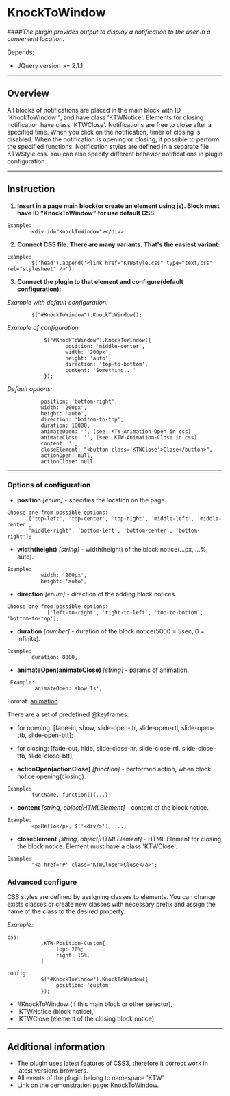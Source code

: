 # KnockToWindow
    
####_The plugin provides output to display a notification to the user in a convenient location._

Depends:
* JQuery version >= 2.1.1

***

## Overview

All blocks of notifications are placed in the main block with ID 'KnockToWindow'",
and have class 'KTWNotice'. Elements for closing notification have class 'KTWClose'.
Notifications are free to close after a specified time. When you click on the notification,
timer of closing is disabled. When the notification is opening or closing,
it possible to perform the specified functions.
Notification styles are defined in a separate file KTWStyle.css. You can also specify
different behavior notifications in plugin configuration. 

***

## Instruction

1. **Insert in a page main block(or create an element using js). Block must have ID "KnockToWindow" for use default CSS.**

 ```
 Example:
         <div id="KnockToWindow"></div>
 ```
    
2. **Connect CSS file. There are many variants. That's the easiest variant:**

 ```
 Example:
         $('head').append('<link href="KTWStyle.css" type="text/css" rel="stylesheet" />');
 ```

3. **Connect the plugin to that element and configure(default configuration):**
        
 _Example with default configuration:_
 
 ```
         $("#KnockToWindow").KnockToWindow();
 ```

 _Example of configuration:_
 ```
             $("#KnockToWindow").KnockToWindow({
                    position: 'middle-center',
                    width: '200px',
                    height: 'auto',
                    direction: 'top-to-bottom',
                    content: 'Something...'
             });
 ```

 _Default options:_
 ```
            position: 'bottom-right',
            width: '200px',
            height: 'auto',
            direction: 'bottom-to-top',
            duration: 10000,
            animateOpen: '', (see .KTW-Animation-Open in css)
            animateClose: '', (see .KTW-Animation-Close in css)
            content: '',
            closeElement: "<button class='KTWClose'>Close</button>",
            actionOpen: null,
            actionClose: null
 ```
               
***

### **Options of configuration**

 * **position** _[enum]_ - specifies the location on the page.

 ```
 Choose one from possible options:
        ['top-left', 'top-center', 'top-right', 'middle-left', 'middle-center',
        'middle-right', 'bottom-left', 'bottom-center', 'bottom-right'];
 ```

 * **width(height)** _[string]_ - width(height) of the block notice(...px, ...%, auto).
 ```
 Example:
            width: '200px',
            height: 'auto',
 ```

 * **direction** _[enum]_ - direction of the adding block notices.
 ```
 Choose one from possible options:
              ['left-to-right', 'right-to-left', 'top-to-bottom', 'bottom-to-top'];
 ```

 * **duration** _[number]_ - duration of the block notice(5000 = 5sec, 0 = infinite).
 ```
 Example:
         duration: 8000,
 ```
 
 * **animateOpen(animateClose)** _[string]_ - params of animation.
 ```
  Example:
          animateOpen:'show 1s',
  ```
  
  Format: [animation](http://www.w3schools.com/cssref/css3_pr_animation.asp).
  
  There are a set of predefined @keyframes:
   * for opening: [fade-in, show, slide-open-ltr, slide-open-rtl, slide-open-ttb, slide-open-btt];
   * for closing: [fade-out, hide, slide-close-ltr, slide-close-rtl, slide-close-ttb, slide-close-btt];
   
 * **actionOpen(actionClose)** _[function]_ - performed action, when block
 notice opening(closing).
 ```
 Example:
         funcName, function(){...};
 ```

 * **content** _[string, object|HTMLElement]_ - content of the block notice.
 ```
 Example:
         <p>Hello</p>, $('<div/>'), ...; 
 ```

 * **closeElement** _[string, object|HTMLElement]_ - HTML Element for closing the block notice.
 Element must have a class 'KTWClose'.
 ```
 Example:
         "<a href='#' class='KTWClose'>Close</a>";
 ```

### **Advanced configure**

CSS styles are defined by assigning classes to elements. 
You can change exists classes or create new classes with necessary prefix and 
assign the name of the class to the desired property.
 

         
  _Example:_
 
  ```
  css:
             .KTW-Position-Custom{
                  top: 20%;
                  right: 15%;
             } 
              
  config:
             $("#KnockToWindow").KnockToWindow({
                  position: 'custom'
             });
  ```
  
  * \#KnockToWindow (if this main block or other selector),
  * .KTWNotice (block notice),
  * .KTWClose (element of the closing block notice)

***

## Additional information 

* The plugin uses latest features of CSS3, therefore it correct work in latest versions browsers.
* All events of the plugin belong to namespace 'KTW'.
* Link on the demonstration page: [KnockToWindow](http://chtoto.besaba.com).